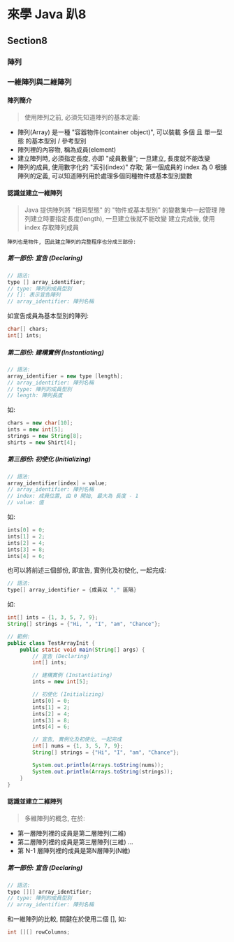 # 來學 Java 趴8

## Section8

### 陣列

### 一維陣列與二維陣列
#### 陣列簡介
> 使用陣列之前, 必須先知道陣列的基本定義:
* 陣列(Array) 是一種 "容器物件(container object)", 可以裝載 多個 且 單一型態
  的基本型別 / 參考型別
* 陣列裡的內容物, 稱為成員(element)
* 建立陣列時, 必須指定長度, 亦即 "成員數量"; 一旦建立, 長度就不能改變
* 陣列的成員, 使用數字化的 "索引(index)" 存取; 第一個成員的 index 為 0
  根據陣列的定義, 可以知道陣列用於處理多個同種物件或基本型別變數

#### 認識並建立一維陣列
> Java 提供陣列將 "相同型態" 的 "物件或基本型別" 的變數集中一起管理
> 陣列建立時要指定長度(length), 一旦建立後就不能改變
> 建立完成後, 使用 index 存取陣列成員

    陣列也是物件, 因此建立陣列的完整程序也分成三部份:

##### 第一部份: 宣告 (Declaring)
```java
// 語法:
type [] array_identifier;
// type: 陣列的成員型別
// []: 表示宣告陣列
// array_identifier: 陣列名稱
```

如宣告成員為基本型別的陣列:
```java
char[] chars;
int[] ints;
```

##### 第二部份: 建構實例 (Instantiating)
```java
// 語法:
array_identifier = new type [length];
// array_identifier: 陣列名稱
// type: 陣列的成員型別
// length: 陣列長度
```
如:
```java
chars = new char[10];
ints = new int[5];
strings = new String[8];
shirts = new Shirt[4];
```

##### 第三部份: 初使化 (Initializing)
```java
// 語法:
array_identifier[index] = value;
// array_identifier: 陣列名稱
// index: 成員位置, 由 0 開始, 最大為 長度 - 1
// value: 值
```
如:
```java
ints[0] = 0;
ints[1] = 2;
ints[2] = 4;
ints[3] = 8;
ints[4] = 6;
```

也可以將前述三個部份, 即宣告, 實例化及初使化, 一起完成:
```java
// 語法:
type[] array_identifier = {成員以 "," 區隔}
```
如:
```java
int[] ints = {1, 3, 5, 7, 9};
String[] strings = {"Hi, ", "I", "am", "Chance"};
```

```java
// 範例:
public class TestArrayInit {
    public static void main(String[] args) {
        // 宣告 (Declaring)
        int[] ints;

        // 建構實例 (Instantiating)
        ints = new int[5];

        // 初使化 (Initializing)
        ints[0] = 0;
        ints[1] = 2;
        ints[2] = 4;
        ints[3] = 8;
        ints[4] = 6;

        // 宣告, 實例化及初使化, 一起完成
        int[] nums = {1, 3, 5, 7, 9};
        String[] strings = {"Hi", "I", "am", "Chance"};

        System.out.println(Arrays.toString(nums));
        System.out.println(Arrays.toString(strings));
    }
}
```

#### 認識並建立二維陣列
> 多維陣列的概念, 在於:
* 第一層陣列裡的成員是第二層陣列(二維)
* 第二層陣列裡的成員是第三層陣列(三維)
...
* 第 N-1 層陣列裡的成員是第N層陣列(N維)

##### 第一部份: 宣告 (Declaring)
```java
// 語法:
type [][] array_identifier;
// type: 陣列的成員型別
// array_identifier: 陣列名稱
```
和一維陣列的比較, 關鍵在於使用二個 [], 如:
```java
int [][] rowColumns;
```
